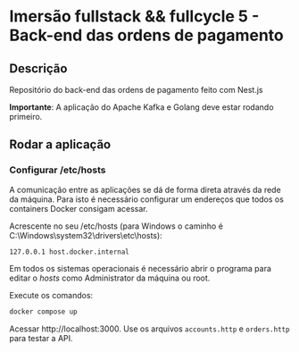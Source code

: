 # Imersão fullstack && fullcycle 5 - Back-end das ordens de pagamento

## Descrição

Repositório do back-end das ordens de pagamento feito com Nest.js

**Importante**: A aplicação do Apache Kafka e Golang deve estar rodando primeiro.

## Rodar a aplicação

### Configurar /etc/hosts

A comunicação entre as aplicações se dá de forma direta através da rede da máquina.
Para isto é necessário configurar um endereços que todos os containers Docker consigam acessar.

Acrescente no seu /etc/hosts (para Windows o caminho é C:\Windows\system32\drivers\etc\hosts):

```
127.0.0.1 host.docker.internal
```

Em todos os sistemas operacionais é necessário abrir o programa para editar o _hosts_ como Administrator da máquina ou root.

Execute os comandos:

```bash
docker compose up
```

Acessar http://localhost:3000. Use os arquivos `accounts.http` e `orders.http` para testar a API.
